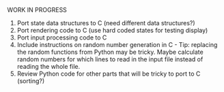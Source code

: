 WORK IN PROGRESS

1. Port state data structures to C (need different data structures?)
2. Port rendering code to C (use hard coded states for testing display)
3. Port input processing code to C
  1. Include instructions on random number generation in C
    - Tip: replacing the random functions from Python may be tricky. Maybe calculate random numbers for which lines to read in the input file instead of reading the whole file.
  2. Review Python code for other parts that will be tricky to port to C (sorting?)
